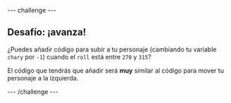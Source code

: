 --- challenge ---

## Desafío: ¡avanza!

¿Puedes añadir código para subir a tu personaje (cambiando tu variable `chary` por `-1`) cuando el `roll` está entre `270` y `315`?

El código que tendrás que añadir será **muy** similar al código para mover tu personaje a la izquierda.

--- /challenge ---